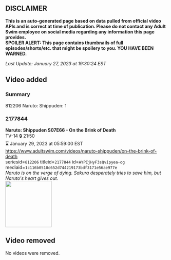 ## DISCLAIMER
**This is an auto-generated page based on data pulled from official video APIs and is correct at time of publication. Please do not contact any Adult Swim employee on social media regarding any information this page provides.**  
**SPOILER ALERT: This page contains thumbnails of full episodes/shorts/etc. that might be spoilery to you. YOU HAVE BEEN WARNED.**  

_Last Update: January 27, 2023 at 19:30:24 EST_
## Video added
### Summary
812206 Naruto: Shippuden: 1  
### 2177844
**Naruto: Shippuden S07E66 - On the Brink of Death**  
TV-14 🔒 21:50  
⌛ January 29, 2023 at 05:59:00 EST  
https://www.adultswim.com/videos/naruto-shippuden/on-the-brink-of-death  
seriesid=`812206` titleid=`2177844` id=`AYPIjHyF3sQvipyea-og` mediaid=`1c116b0510c652d744219173bdf3171e56ae977e`  
_Naruto is on the verge of dying. Sakura desperately tries to save him, but Naruto's heart gives out._  
<a href="https://media.cdn.adultswim.com/uploads/20221012/thumbnails/2_221012105449-NarutoShippuden_414_OnTheBrinkOfDeath.png"><img src="https://media.cdn.adultswim.com/uploads/20221012/thumbnails/2_221012105449-NarutoShippuden_414_OnTheBrinkOfDeath.png" height="144px" /></a>
## Video removed
No videos were removed.  
